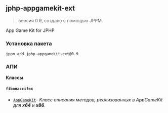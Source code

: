 ## jphp-appgamekit-ext
> версия 0.9, создано с помощью JPPM.

App Game Kit for JPHP

### Установка пакета
```
jppm add jphp-appgamekit-ext@0.9
```

### АПИ
**Классы**

#### `fibonaccifox`

- [`AppGameKit`](https://github.com/FibonacciFox/jphp-appgamekit-ext/blob/master/api-docs/classes/fibonaccifox/AppGameKit.md)- _Класс описания методов, реализованных в AppGameKit для <b>x64</b> и <b>x86</b>._